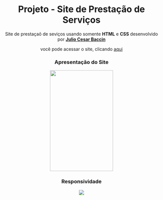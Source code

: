 <h1 align="center"> 
Projeto - Site de Prestação de Serviços
</h1>
 
 <p align="center">
 Site de prestaçaõ de seviços usando somente <strong>HTML</strong> e <strong>CSS</strong> desenvolvido por <a target="_blank" rel="external" href="https://github.com/juliobaccin/"><strong>Julio Cesar Baccin</strong></a>
 </p>

<p align="center">
 você pode acessar o site, clicando <a href="https://juliobaccin.github.io/Projeto-Site-de-vendas/">aqui</a>
</p>

<h3 align="center">
 Apresentação do Site
</h3>   

<div align="center">
<img  width="200px" height="320px" src="https://github.com/juliobaccin/Projeto-Site-de-vendas/blob/main/apresenta%C3%A7%C3%A3o%20site.gif">
</div>

<h3 align="center">
Responsividade
</h3>

<div align="center">
<img src="https://github.com/juliobaccin/Projeto-Site-de-vendas/blob/main/responsividade.gif">
</div>
